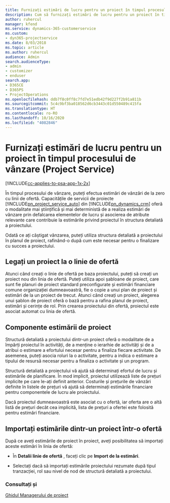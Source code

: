 ```yaml
---
title: Furnizați estimări de lucru pentru un proiect în timpul procesului de vânzare
description: Cum să furnizați estimări de lucru pentru un proiect în timpul procesului de vânzări în Project Service
author: ruhercul
manager: kfend
ms.service: dynamics-365-customerservice
ms.custom:
- dyn365-projectservice
ms.date: 8/03/2018
ms.topic: article
ms.author: ruhercul
audience: Admin
search.audienceType:
- admin
- customizer
- enduser
search.app:
- D365CE
- D365PS
- ProjectOperations
ms.openlocfilehash: ddb7f8c0ff8c7fd7e51edb42f9d227f2b91a811b
ms.sourcegitcommit: 5c4c9bf3ba018562d6cb3443c01d550489c415fa
ms.translationtype: HT
ms.contentlocale: ro-RO
ms.lasthandoff: 10/16/2020
ms.locfileid: "4082846"
---
```

# <a name="provide-work-estimates-for-a-project-during-the-sales-process-project-service"></a>Furnizați estimări de lucru pentru un proiect în timpul procesului de vânzare (Project Service)

[!INCLUDE[cc-applies-to-psa-app-1x-2x](../includes/cc-applies-to-psa-app-1x-2x.md)]

În timpul procesului de vânzare, puteți efectua estimări de vânzări de la zero cu linii de ofertă. Capacitățile de servicii de proiecte [!INCLUDE[pn_project_service_auto](../includes/pn-project-service-auto.md)] din [!INCLUDE[pn_dynamics_crm](../includes/pn-dynamics-crm.md)] oferă o modalitate mai științifică și mai deterministă de a realiza estimări de vânzare prin defalcarea elementelor de lucru și asocierea de atribute relevante care contribuie la estimările privind proiectul în structura detaliată a proiectului.  
  
 Odată ce ați câștigat vânzarea, puteți utiliza structura detaliată a proiectului în planul de proiect, rafinând-o după cum este necesar pentru o finalizare cu succes a proiectului.  
  
## <a name="link-a-project-to-a-quote-line"></a>Legați un proiect la o linie de ofertă  
 Atunci când creați o linie de ofertă pe baza proiectului, puteți să creați un proiect nou din linia de ofertă. Puteți utiliza apoi șabloane de proiect, care sunt fie planuri de proiect standard preconfigurate și estimări financiare comune organizației dumneavoastră, fie o copie a unui plan de proiect și estimări de la un proiect de trecut. Atunci când creați un proiect, alegerea unui șablon de proiect oferă o bază pentru a rafina planul de proiect, estimări și cerințe de rol. Prin crearea proiectului din ofertă, proiectul este asociat automat cu linia de ofertă.  
  
## <a name="project-estimate-components"></a>Componente estimării de proiect  
 Structură detaliată a proiectului dintr-un proiect oferă o modalitate de a împărți proiectul în activități, de a menține o ierarhie de activități și de a atribui o estimare a efortului necesar pentru a finaliza fiecare activitate. De asemenea, puteți asocia roluri la o activitate, pentru a indica o estimare a tipului de resursă necesar pentru a finaliza o activitate și un program.  
  
 Structură detaliată a proiectului vă ajută să determinați efortul de lucru și estimările de planificare. În mod implicit, proiectul utilizează liste de prețuri implicite pe care le-ați definit anterior. Costurile și prețurile de vânzări definite în listele de prețuri vă ajută să determinați estimările financiare pentru componentele de lucru ale proiectului.  
  
 Dacă proiectul dumneavoastră este asociat cu o ofertă, iar oferta are o altă listă de prețuri decât cea implicită, lista de prețuri a ofertei este folosită pentru estimări financiare.  
  
## <a name="import-estimates-from-a-project-into-a-quote"></a>Importați estimările dintr-un proiect într-o ofertă  
 După ce aveți estimările de proiect în proiect, aveți posibilitatea să importați aceste estimări în linia de ofertă:  
  
-   În **Detalii linie de ofertă** , faceți clic pe **Import de la estimări**. 

-   Selectați dacă să importați estimările proiectului rezumate după tipul tranzacției, rol sau nivel de nod de structură detaliată a proiectului.  
  
### <a name="see-also"></a>Consultați și  
 [Ghidul Managerului de proiect](../psa/project-manager-guide.md)
